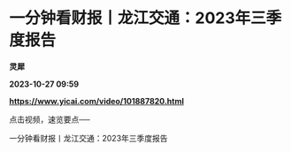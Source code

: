 # 一分钟看财报丨龙江交通：2023年三季度报告
**灵犀**

**2023-10-27 09:59**

**https://www.yicai.com/video/101887820.html**

点击视频，速览要点──

一分钟看财报丨龙江交通：2023年三季度报告